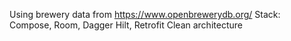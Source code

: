 Using brewery data from https://www.openbrewerydb.org/
Stack: Compose, Room, Dagger Hilt, Retrofit
Clean architecture
